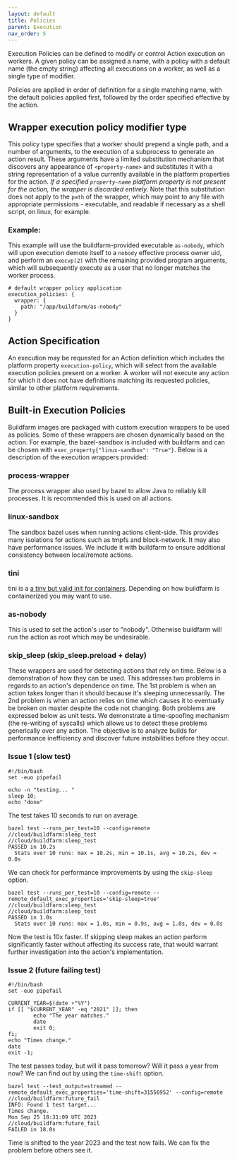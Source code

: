 ```yaml
---
layout: default
title: Policies
parent: Execution
nav_order: 5
---
```


Execution Policies can be defined to modify or control Action execution on workers. A given policy can be assigned a name, with a policy with a default name (the empty string) affecting all executions on a worker, as well as a single type of modifier.

Policies are applied in order of definition for a single matching name, with the default policies applied first, followed by the order specified effective by the action.

## Wrapper execution policy modifier type

This policy type specifies that a worker should prepend a single path, and a number of arguments, to the execution of a subprocess to generate an action result. These arguments have a limited substitution mechanism that discovers any appearance of `<property-name>` and substitutes it with a string representation of a value currently available in the platform properties for the action. _If a specified `property-name` platform property is not present for the action, the wrapper is discarded entirely._ Note that this substitution does not apply to the `path` of the wrapper, which may point to any file with appropriate permissions - executable, and readable if necessary as a shell script, on linux, for example.

### Example:

This example will use the buildfarm-provided executable `as-nobody`, which will upon execution demote itself to a `nobody` effective process owner uid, and perform an `execvp(2)` with the remaining provided program arguments, which will subsequently execute as a user that no longer matches the worker process.

```
# default wrapper policy application
execution_policies: {
  wrapper: {
    path: "/app/buildfarm/as-nobody"
  }
}
```

## Action Specification

An execution may be requested for an Action definition which includes the platform property `execution-policy`, which will select from the available execution policies present on a worker. A worker will not execute any action for which it does not have definitions matching its requested policies, similar to other platform requirements.

## Built-in Execution Policies
Buildfarm images are packaged with custom execution wrappers to be used as policies.  Some of these wrappers are chosen dynamically based on the action.  For example, the bazel-sandbox is included with buildfarm and can be chosen with `exec_property{"linux-sandbox": "True"}`.  Below is a description of the execution wrappers provided:

### process-wrapper
The process wrapper also used by bazel to allow Java to reliably kill processes.  It is recommended this is used on all actions.

### linux-sandbox
The sandbox bazel uses when running actions client-side.  This provides many isolations for actions such as tmpfs and block-network.  It may also have performance issues.  We include it with buildfarm to ensure additional consistency between local/remote actions.

### tini
tini is a [a tiny but valid init for containers](https://github.com/krallin/tini).  Depending on how buildfarm is containerized you may want to use.

### as-nobody
This is used to set the action's user to "nobody".  Otherwise buildfarm will run the action as root which may be undesirable.

### skip_sleep (skip_sleep.preload + delay)
These wrappers are used for detecting actions that rely on time.  Below is a demonstration of how they can be used.
This addresses two problems in regards to an action's dependence on time.  The 1st problem is when an action takes longer than it should because it's sleeping unnecessarily.  The 2nd problem is when an action relies on time which causes it to eventually be broken on master despite the code not changing.  Both problems are expressed below as unit tests.  We demonstrate a time-spoofing mechanism (the re-writing of syscalls) which allows us to detect these problems generically over any action.  The objective is to analyze builds for performance inefficiency and discover future instabilities before they occur.

### Issue 1 (slow test)
```
#!/bin/bash
set -euo pipefail

echo -n "testing... "
sleep 10;
echo "done"
```
The test takes 10 seconds to run on average.
```
bazel test --runs_per_test=10 --config=remote //cloud/buildfarm:sleep_test
//cloud/buildfarm:sleep_test                                             PASSED in 10.2s
  Stats over 10 runs: max = 10.2s, min = 10.1s, avg = 10.2s, dev = 0.0s
```

We can check for performance improvements by using the `skip-sleep` option.
```
bazel test --runs_per_test=10 --config=remote --remote_default_exec_properties='skip-sleep=true' //cloud/buildfarm:sleep_test
//cloud/buildfarm:sleep_test                                             PASSED in 1.0s
  Stats over 10 runs: max = 1.0s, min = 0.9s, avg = 1.0s, dev = 0.0s
```

Now the test is 10x faster.  If skipping sleep makes an action perform significantly faster without affecting its success rate, that would warrant further investigation into the action's implementation.

### Issue 2 (future failing test)
```
#!/bin/bash
set -euo pipefail

CURRENT_YEAR=$(date +"%Y")
if [[ "$CURRENT_YEAR" -eq "2021" ]]; then
        echo "The year matches."
        date
        exit 0;
fi;
echo "Times change."
date
exit -1;
```
The test passes today, but will it pass tomorrow?  Will it pass a year from now?  We can find out by using the `time-shift` option.
```
bazel test --test_output=streamed --remote_default_exec_properties='time-shift=31556952' --config=remote //cloud/buildfarm:future_fail
INFO: Found 1 test target...
Times change.
Mon Sep 25 18:31:09 UTC 2023
//cloud/buildfarm:future_fail                                            FAILED in 18.0s
```
Time is shifted to the year 2023 and the test now fails.  We can fix the problem before others see it.
